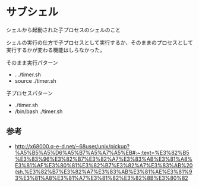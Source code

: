 # サブシェル

シェルから起動された子プロセスのシェルのこと

シェルの実行の仕方で子プロセスとして実行するか、そのままのプロセスとして実行するかが変わる機能はしらなかった。

そのまま実行パターン
- . ./timer.sh
- source ./timer.sh

子プロセスパターン
- ./timer.sh
- /bin/bash ./timer.sh

## 参考
- http://x68000.q-e-d.net/~68user/unix/pickup?%A5%B5%A5%D6%A5%B7%A5%A7%A5%EB#:~:text=%E3%82%B5%E3%83%96%E3%82%B7%E3%82%A7%E3%83%AB%E3%81%A8%E3%81%AF%E3%80%81%E3%82%B7%E3%82%A7%E3%83%AB%20(sh,%E3%82%B7%E3%82%A7%E3%83%AB%E3%81%AE%E3%81%93%E3%81%A8%E3%81%A7%E3%81%82%E3%82%8B%E3%80%82
